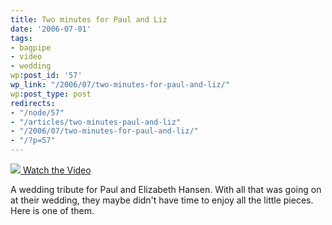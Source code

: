 ```yaml
---
title: Two minutes for Paul and Liz
date: '2006-07-01'
tags:
- bagpipe
- video
- wedding
wp:post_id: '57'
wp_link: "/2006/07/two-minutes-for-paul-and-liz/"
wp:post_type: post
redirects:
- "/node/57"
- "/articles/two-minutes-paul-and-liz"
- "/2006/07/two-minutes-for-paul-and-liz/"
- "/?p=57"
---
```


  [ ![](http://blip.tv/uploadedFiles/Bensheldon-2MinutesForPaulAndLiz154.jpeg) ](http://blip.tv/file/get/Bensheldon-2MinutesForPaulAndLiz310.mp4?source=3)
[Watch the Video](http://blip.tv/file/get/Bensheldon-2MinutesForPaulAndLiz310.mp4?source=3)

A wedding tribute for Paul and Elizabeth Hansen. With all that was going on at their wedding, they maybe didn't have time to enjoy all the little pieces. Here is one of them.

